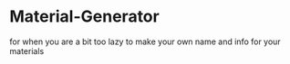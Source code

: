 # Material-Generator
for when you are a bit too lazy to make your own name and info for your materials
